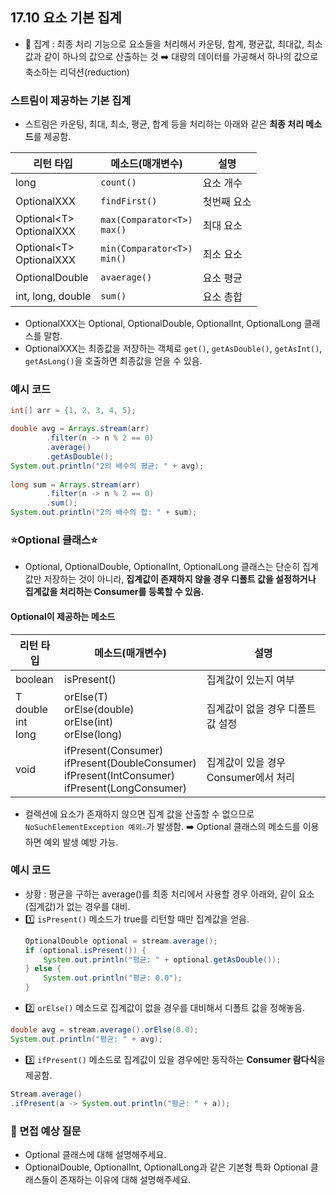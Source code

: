 ## 17.10 요소 기본 집계
- 💠 집계 : 최종 처리 기능으로 요소들을 처리해서 카운팅, 합계, 평균값, 최대값, 최소값과 같이 하나의 값으로 산출하는 것
➡️ 대량의 데이터를 가공해서 하나의 값으로 축소하는 리덕션(reduction)

### 스트림이 제공하는 기본 집계
- 스트림은 카운팅, 최대, 최소, 평균, 합계 등을 처리하는 아래와 같은 **최종 처리 메소드**를 제공함.

| 리턴 타입                    | 메소드(매개변수)                       | 설명     |
|--------------------------|---------------------------------|--------|
| long                     | `count()`                       | 요소 개수  |
| OptionalXXX              | `findFirst()`                   | 첫번째 요소 |
| Optional&lt;T&gt;<br>OptionalXXX | `max(Comparator<T>)`<br>`max()` | 최대 요소  |
| Optional&lt;T&gt;<br>OptionalXXX | `min(Comparator<T>)`<br>`min()` | 최소 요소  |
| OptionalDouble           | `avaerage()`                    | 요소 평균  |
| int, long, double        | `sum()`                         | 요소 총합  |
- OptionalXXX는 Optional, OptionalDouble, OptionalInt, OptionalLong 클래스를 말함.
- OptionalXXX는 최종값을 저장하는 객체로 `get()`, `getAsDouble()`, `getAsInt()`, `getAsLong()`을 호출하면 최종값을 얻을 수 있음.

### 예시 코드
```java
int[] arr = {1, 2, 3, 4, 5};

double avg = Arrays.stream(arr)
        .filter(n -> n % 2 == 0)
        .average()
        .getAsDouble();
System.out.println("2의 배수의 평균: " + avg);
        
long sum = Arrays.stream(arr)
        .filter(n -> n % 2 == 0)
        .sum();
System.out.println("2의 배수의 합: " + sum);

```

### ⭐️Optional 클래스⭐️
- Optional, OptionalDouble, OptionalInt, OptionalLong 클래스는 단순히 집계값만 저장하는 것이 아니라,
**집계값이 존재하지 않을 경우 디폴트 값을 설정하거나 집계값을 처리하는 Consumer를 등록할 수 있음.**

#### Optional이 제공하는 메소드
| 리턴 타입                      | 메소드(매개변수)                                                  |설명
|----------------------------|------------------------------------------------------------|---|
| boolean                    | isPresent()                                                |집계값이 있는지 여부|
| T<br>double<br>int<br>long | orElse(T)<br>orElse(double)<br>orElse(int)<br>orElse(long) |집계값이 없을 경우 디폴트 값 설정|
|void|ifPresent(Consumer)<br>ifPresent(DoubleConsumer)<br>ifPresent(IntConsumer)<br>ifPresent(LongConsumer)|집계값이 있을 경우 Consumer에서 처리|
- 컬렉션에 요소가 존재하지 않으면 집계 값을 산출할 수 없으므로 `NoSuchElementException 예외⚠️`가 발생함. ➡️ Optional 클래스의 메소드를 이용하면 예외 발생 예방 가능.

### 예시 코드
- 상황 : 평균을 구하는 average()를 최종 처리에서 사용할 경우 아래와, 같이 요소(집계값)가 없는 경우를 대비.
- 1️⃣ `isPresent()` 메소드가 true를 리턴할 때만 집계값을 얻음.
    ```java
    OptionalDouble optional = stream.average();
    if (optional.isPresent()) {
        System.out.println("평균: " + optional.getAsDouble());
    } else {
        System.out.println("평균: 0.0");
    }
    ```
- 2️⃣ `orElse()` 메소드로 집계값이 없을 경우를 대비해서 디폴트 값을 정해놓음.
```java
double avg = stream.average().orElse(0.0);
System.out.println("평균: " + avg);
```
- 3️⃣ `ifPresent()` 메소드로 집계값이 있을 경우에만 동작하는 **Consumer 람다식**을 제공함.
```java
Stream.average()
.ifPresent(a -> System.out.println("평균: " + a));
```

### 🙋 면접 예상 질문
- Optional 클래스에 대해 설명해주세요.
- OptionalDouble, OptionalInt, OptionalLong과 같은 기본형 특화 Optional 클래스들이 존재하는 이유에 대해 설명해주세요.